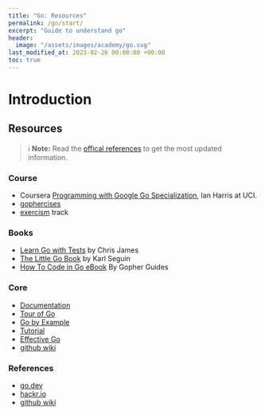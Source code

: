 ```yaml
---
title: "Go: Resources"
permalink: /go/start/
excerpt: "Guide to understand go"
header:
  image: "/assets/images/academy/go.svg"
last_modified_at: 2023-02-26 00:00:00 +00:00
toc: true
---
```


# Introduction

## Resources

> :information_source: **Note:** Read the [offical references](https://go.dev/learn) to get the most updated information.

### Course

* Coursera [Programming with Google Go Specialization](https://www.coursera.org/specializations/google-go), Ian Harris at UCI.
* [gophercises](https://gophercises.com/)
* [exercism](https://exercism.io/tracks/go) track

### Books
* [Learn Go with Tests](https://quii.gitbook.io/learn-go-with-tests/) by Chris James
* [The Little Go Book](https://www.openmymind.net/The-Little-Go-Book/) by Karl Seguin
* [How To Code in Go eBook](https://www.digitalocean.com/community/books/how-to-code-in-go-ebook) By Gopher Guides

### Core
* [Documentation](https://go.dev/doc/)
* [Tour of Go](https://go.dev/tour/)
* [Go by Example](https://gobyexample.com/)
* [Tutorial](https://go.dev/doc/tutorial/)
* [Effective Go](https://go.dev/doc/effective_go.html)
* [github wiki](https://github.com/golang/go/wiki/)


### References
* [go.dev](https://go.dev/learn)
* [hackr.io](https://hackr.io/tutorials/learn-go)
* [github wiki](https://github.com/golang/go/wiki/#learning-more-about-go)
